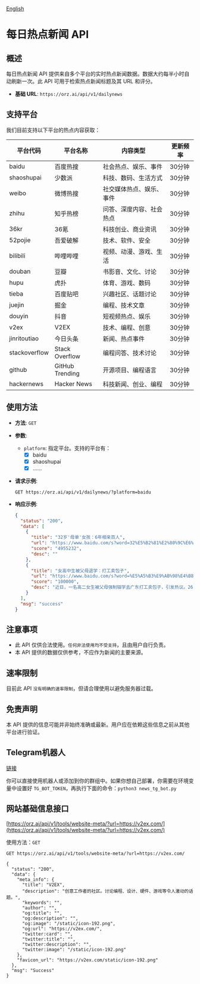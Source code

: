 [English](README_EN.md)

# 每日热点新闻 API

## 概述

每日热点新闻 API 提供来自多个平台的实时热点新闻数据。数据大约每半小时自动刷新一次。此 API 可用于检索热点新闻标题及其 URL 和评分。

- **基础 URL**: `https://orz.ai/api/v1/dailynews`

## 支持平台

我们目前支持以下平台的热点内容获取：

| 平台代码 | 平台名称 | 内容类型 | 更新频率 |
|----------|----------|----------|----------|
| baidu | 百度热搜 | 社会热点、娱乐、事件 | 30分钟 |
| shaoshupai | 少数派 | 科技、数码、生活方式 | 30分钟 |
| weibo | 微博热搜 | 社交媒体热点、娱乐、事件 | 30分钟 |
| zhihu | 知乎热榜 | 问答、深度内容、社会热点 | 30分钟 |
| 36kr | 36氪 | 科技创业、商业资讯 | 30分钟 |
| 52pojie | 吾爱破解 | 技术、软件、安全 | 30分钟 |
| bilibili | 哔哩哔哩 | 视频、动漫、游戏、生活 | 30分钟 |
| douban | 豆瓣 | 书影音、文化、讨论 | 30分钟 |
| hupu | 虎扑 | 体育、游戏、数码 | 30分钟 |
| tieba | 百度贴吧 | 兴趣社区、话题讨论 | 30分钟 |
| juejin | 掘金 | 编程、技术文章 | 30分钟 |
| douyin | 抖音 | 短视频热点、娱乐 | 30分钟 |
| v2ex | V2EX | 技术、编程、创意 | 30分钟 |
| jinritoutiao | 今日头条 | 新闻、热点事件 | 30分钟 |
| stackoverflow | Stack Overflow | 编程问答、技术讨论 | 30分钟 |
| github | GitHub Trending | 开源项目、编程语言 | 30分钟 |
| hackernews | Hacker News | 科技新闻、创业、编程 | 30分钟 |

## 使用方法

- **方法**: `GET`
- **参数**:
  - `platform`: 指定平台。支持的平台有：
    - [x] baidu
    - [x] shaoshupai
    - [x] ......

- **请求示例**:
  ```shell
  GET https://orz.ai/api/v1/dailynews/?platform=baidu
  ```

- **响应示例**:
  ```json
  {
    "status": "200",
    "data": [
      {
        "title": "32岁'母单'女孩：6年相亲百人",
        "url": "https://www.baidu.com/s?word=32%E5%B2%81%E2%80%9C%E6%AF%8D%E5%8D%95%E2%80%9D%E5%A5%B3%E5%AD%A9%EF%BC%9A6%E5%B9%B4%E7%9B%B8%E4%BA%B2%E7%99%BE%E4%BA%BA&sa=fyb_news",
        "score": "4955232",
        "desc": ""
      },
      {
        "title": "女高中生被父母退学：打工卖包子",
        "url": "https://www.baidu.com/s?word=%E5%A5%B3%E9%AB%98%E4%B8%AD%E7%94%9F%E8%A2%AB%E7%88%B6%E6%AF%8D%E9%80%80%E5%AD%A6%EF%BC%9A%E6%89%93%E5%B7%A5%E5%8D%96%E5%8C%85%E5%AD%90&sa=fyb_news",
        "score": "100000",
        "desc": "近日，一名高二女生被父母强制辍学去广东打工卖包子，引发热议。26日，当地教育局回应：已经妥善处理了，女生已复学。"
      }
    ],
    "msg": "success"
  }
  ```

## 注意事项

- 此 API 仅供合法使用。`任何非法使用均不受支持`，且由用户自行负责。
- 本 API 提供的数据仅供参考，不应作为新闻的主要来源。

## 速率限制

目前此 API `没有明确的速率限制`，但请合理使用以避免服务器过载。

## 免责声明

本 API 提供的信息可能并非始终准确或最新。用户应在依赖这些信息之前从其他平台进行验证。


## Telegram机器人
[链接](https://t.me/SpaceWatcherBot)

你可以直接使用机器人或添加到你的群组中。如果你想自己部署，你需要在环境变量中设置好 `TG_BOT_TOKEN`，再执行下面的命令：`python3 news_tg_bot.py`

## 网站基础信息接口

[https://orz.ai/api/v1/tools/website-meta/?url=https://v2ex.com/](https://orz.ai/api/v1/tools/website-meta/?url=https://v2ex.com/)

使用方法：`GET`
```shell
GET https://orz.ai/api/v1/tools/website-meta/?url=https://v2ex.com/

{
  "status": "200",
  "data": {
    "meta_info": {
      "title": "V2EX",
      "description": "创意工作者的社区。讨论编程、设计、硬件、游戏等令人激动的话题。",
      "keywords": "",
      "author": "",
      "og:title": "",
      "og:description": "",
      "og:image": "/static/icon-192.png",
      "og:url": "https://v2ex.com/",
      "twitter:card": "",
      "twitter:title": "",
      "twitter:description": "",
      "twitter:image": "/static/icon-192.png"
    },
    "favicon_url": "https://v2ex.com/static/icon-192.png"
  },
  "msg": "Success"
}
